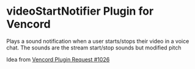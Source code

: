 # videoStartNotifier Plugin for Vencord

 Plays a sound notification when a user starts/stops their video in a voice chat. The sounds are the stream start/stop sounds but modified pitch

Idea from [Vencord Plugin Request #1026](https://github.com/Vencord/plugin-requests/issues/1026)